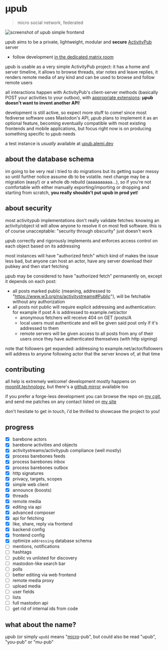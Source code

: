 # μpub
> micro social network, federated

![screenshot of upub simple frontend](https://cdn.alemi.dev/proj/upub/fe/20240514.png)

μpub aims to be a private, lightweight, modular and **secure** [ActivityPub](https://www.w3.org/TR/activitypub/) server

 * follow development [in the dedicated matrix room](https://matrix.to/#/#upub:alemi.dev)

μpub is usable as a very simple ActivityPub project: it has a home and server timeline, it allows to browse threads, star notes and leave replies, it renders remote media of any kind and can be used to browse and follow remote users

all interactions happen with ActivityPub's client-server methods (basically POST your activities to your outbox), with [appropriate extensions](https://ns.alemi.dev/as): **μpub doesn't want to invent another API**!

development is still active, so expect more stuff to come! since most fediverse software uses Mastodon's API, μpub plans to implement it as an optional feature, becoming eventually compatible with most existing frontends and mobile applications, but focus right now is on producing something specific to μpub needs

a test instance is _usually_ available at [upub.alemi.dev](https://upub.alemi.dev)

## about the database schema
im going to be very real i tried to do migrations but its getting super messy so until further notice assume db to be volatile. next change may be a migration (easy!) or a whole db rebuild (aaaaaaaaaa...), so if you're not comfortable with either manually exporting/importing or dropping and starting from scratch, **you really shouldn't put upub in prod yet**!

## about security
most activitypub implementations don't really validate fetches: knowing an activity/object id will allow anyone to resolve it on most fedi software. this is of course unacceptable: "security through obscurity" just doesn't work

μpub correctly and rigorously implements and enforces access control on each object based on its addressing

most instances will have "authorized fetch" which kind of makes the issue less bad, but anyone can host an actor, have any server download their pubkey and then start fetching

μpub may be considered to have "authorized fetch" permanently on, except it depends on each post:
 * all posts marked public (meaning, addressed to "https://www.w3.org/ns/activitystreams#Public"), will be fetchable without any authorization
 * all posts not public will require explicit addressing and authentication: for example if post A is addressed to example.net/actor
   * anonymous fetchers will receive 404 on GET /posts/A
   * local users must authenticate and will be given said post only if it's addressed to them
   * remote servers will be given access to all posts from any of their users once they have authenticated themselves (with http signing)

note that followers get expanded: addressing to example.net/actor/followers will address to anyone following actor that the server knows of, at that time

## contributing

all help is extremely welcome! development mostly happens on [moonlit.technology](https://moonlit.technology/alemi/upub.git), but there's a [github mirror](https://github.com/alemidev/upub) available too

if you prefer a forge-less development you can browse the repo on [my cgit](https://git.alemi.dev/upub.git), and send me patches on any contact listed on [my site](https://alemi.dev/about/contacts)

don't hesitate to get in touch, i'd be thrilled to showcase the project to you!

## progress

 - [x] barebone actors
 - [x] barebone activities and objects
 - [x] activitystreams/activitypub compliance (well mostly)
 - [x] process barebones feeds
 - [x] process barebones inbox
 - [x] process barebones outbox
 - [x] http signatures
 - [x] privacy, targets, scopes
 - [x] simple web client
 - [x] announce (boosts)
 - [x] threads
 - [x] remote media
 - [x] editing via api
 - [x] advanced composer
 - [x] api for fetching
 - [x] like, share, reply via frontend
 - [x] backend config
 - [x] frontend config
 - [x] optimize `addressing` database schema
 - [ ] mentions, notifications
 - [ ] hashtags
 - [ ] public vs unlisted for discovery
 - [ ] mastodon-like search bar
 - [ ] polls
 - [ ] better editing via web frontend
 - [ ] remote media proxy
 - [ ] upload media
 - [ ] user fields
 - [ ] lists
 - [ ] full mastodon api
 - [ ] get rid of internal ids from code

## what about the name?
μpub (or simply `upub`) means "[micro](https://en.wikipedia.org/wiki/International_System_of_Units#Prefixes)-pub", but could also be read "upub", "you-pub" or "mu-pub"
